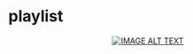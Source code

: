 # playlist
<div align="center">
  <a href="https://www.youtube.com/watch?v=LOZuxwVk7TU"><img src="https://img.youtube.com/vi/YOUTUBE_VIDEO_ID_HERE/0.jpg" alt="IMAGE ALT TEXT"></a>
</div>
